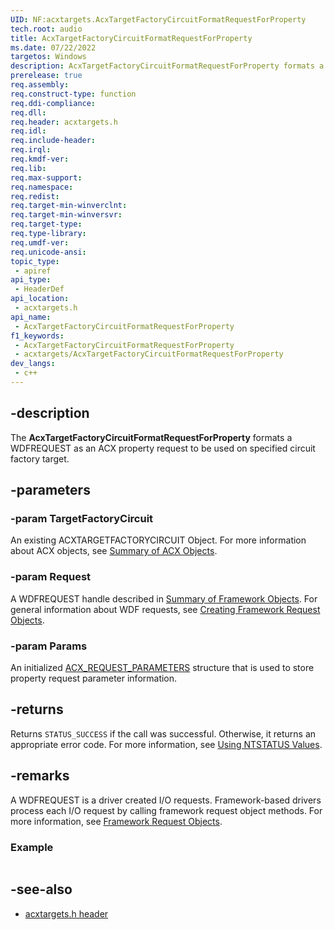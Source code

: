 ```yaml
---
UID: NF:acxtargets.AcxTargetFactoryCircuitFormatRequestForProperty
tech.root: audio
title: AcxTargetFactoryCircuitFormatRequestForProperty
ms.date: 07/22/2022
targetos: Windows
description: AcxTargetFactoryCircuitFormatRequestForProperty formats a WDFREQUEST as an ACX property request to be used on specified circuit factory target.
prerelease: true
req.assembly: 
req.construct-type: function
req.ddi-compliance: 
req.dll: 
req.header: acxtargets.h
req.idl: 
req.include-header: 
req.irql: 
req.kmdf-ver: 
req.lib: 
req.max-support: 
req.namespace: 
req.redist: 
req.target-min-winverclnt: 
req.target-min-winversvr: 
req.target-type: 
req.type-library: 
req.umdf-ver: 
req.unicode-ansi: 
topic_type:
 - apiref
api_type:
 - HeaderDef
api_location:
 - acxtargets.h
api_name:
 - AcxTargetFactoryCircuitFormatRequestForProperty
f1_keywords:
 - AcxTargetFactoryCircuitFormatRequestForProperty
 - acxtargets/AcxTargetFactoryCircuitFormatRequestForProperty
dev_langs:
 - c++
---
```


## -description

The **AcxTargetFactoryCircuitFormatRequestForProperty** formats a WDFREQUEST as an ACX property request to be used on specified circuit factory target.

## -parameters

### -param TargetFactoryCircuit

An existing ACXTARGETFACTORYCIRCUIT Object. For more information about ACX objects, see [Summary of ACX Objects](/windows-hardware/drivers/audio/acx-summary-of-objects).

### -param Request

A WDFREQUEST handle described in [Summary of Framework Objects](/windows-hardware/drivers/wdf/summary-of-framework-objects). For general information about WDF requests, see [Creating Framework Request Objects](/windows-hardware/drivers/wdf/creating-framework-request-objects).

### -param Params

An initialized [ACX_REQUEST_PARAMETERS](/windows-hardware/drivers/ddi/acxrequest/ns-acxrequest-acx_request_parameters) structure that is used to store property request parameter information.

## -returns

Returns `STATUS_SUCCESS` if the call was successful. Otherwise, it returns an appropriate error code. For more information, see [Using NTSTATUS Values](/windows-hardware/drivers/kernel/using-ntstatus-values).

## -remarks

A WDFREQUEST is a driver created I/O requests. Framework-based drivers process each I/O request by calling framework request object methods. For more information, see [Framework Request Objects](/windows-hardware/drivers/wdf/framework-request-objects).

### Example

```cpp

```

## -see-also

- [acxtargets.h header](index.md)
 
 